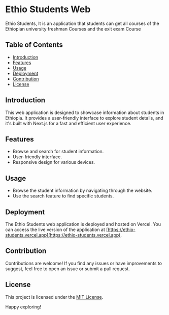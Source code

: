 # Ethio Students Web

Ethio Students, It is an application that students can get all courses of the Ethiopian university freshman Courses and the exit exam Course

## Table of Contents

- [Introduction](#introduction)
- [Features](#features)
- [Usage](#usage)
- [Deployment](#deployment)
- [Contribution](#contribution)
- [License](#license)

## Introduction

This web application is designed to showcase information about students in Ethiopia. It provides a user-friendly interface to explore student details, and it's built with Next.js for a fast and efficient user experience.

## Features

- Browse and search for student information.
- User-friendly interface.
- Responsive design for various devices.

## Usage

- Browse the student information by navigating through the website.
- Use the search feature to find specific students.

## Deployment

The Ethio Students web application is deployed and hosted on Vercel. You can access the live version of the application at [https://ethio-students.vercel.app](https://ethio-students.vercel.app).

## Contribution

Contributions are welcome! If you find any issues or have improvements to suggest, feel free to open an issue or submit a pull request.

## License

This project is licensed under the [MIT License](LICENSE).

Happy exploring!

